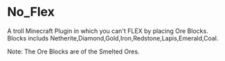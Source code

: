 # No_Flex
A troll Minecraft Plugin in which you can't FLEX by placing Ore Blocks. <br>
Blocks includs Netherite,Diamond,Gold,Iron,Redstone,Lapis,Emerald,Coal.

Note: The Ore Blocks are of the Smelted Ores.
